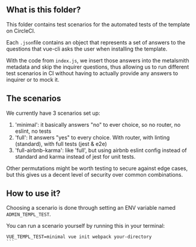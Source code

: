## What is this folder?

This folder contains test scenarios for the automated tests of the template on CircleCI.

Each `.json`file contains an object that represents a set of answers to the questions that vue-cli asks the user when installing the template.

With the code from `index.js`, we insert those answers into the metalsmith metadata and skip the inquirer questions, thus allowing us to run different test scenarios in CI without having to actually provide any answers to inquirer or to mock it.

## The scenarios

We currently have 3 scenarios set up:

1. 'minimal': it basically answers "no" to ever choice, so no router, no eslint, no tests
2. 'full': It answers "yes" to every choice. With router, with linting (standard), with full tests (jest & e2e)
3. 'full-airbnb-karma': like 'full', but using airbnb eslint config instead of standard and karma instead of jest for unit tests.

Other permutations might be worth testing to secure against edge cases, but this gives us a decent level of security over common combinations.

## How to use it?

Choosing a scenario is done through setting an ENV variable named `ADMIN_TEMPL_TEST`.

You can run a scenario yourself by running this in your terminal:

````
VUE_TEMPL_TEST=minimal vue init webpack your-directory
```
